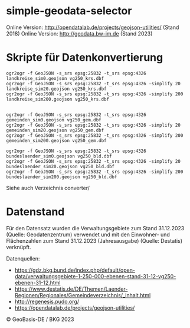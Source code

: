 simple-geodata-selector
=======================

Online Version: http://opendatalab.de/projects/geojson-utilities/ (Stand 2018)
Online Version: http://geodata.bw-im.de (Stand 2023)

Skripte für Datenkonvertierung
==============================

	ogr2ogr -f GeoJSON -s_srs epsg:25832 -t_srs epsg:4326 landkreise_sim0.geojson vg250_krs.dbf
	ogr2ogr -f GeoJSON -s_srs epsg:25832 -t_srs epsg:4326 -simplify 20 landkreise_sim20.geojson vg250_krs.dbf
	ogr2ogr -f GeoJSON -s_srs epsg:25832 -t_srs epsg:4326 -simplify 200 landkreise_sim200.geojson vg250_krs.dbf


	ogr2ogr -f GeoJSON -s_srs epsg:25832 -t_srs epsg:4326 gemeinden_sim0.geojson vg250_gem.dbf
	ogr2ogr -f GeoJSON -s_srs epsg:25832 -t_srs epsg:4326 -simplify 20 gemeinden_sim20.geojson vg250_gem.dbf
	ogr2ogr -f GeoJSON -s_srs epsg:25832 -t_srs epsg:4326 -simplify 200 gemeinden_sim200.geojson vg250_gem.dbf

	ogr2ogr -f GeoJSON -s_srs epsg:25832 -t_srs epsg:4326 bundeslaender_sim0.geojson vg250_bld.dbf
	ogr2ogr -f GeoJSON -s_srs epsg:25832 -t_srs epsg:4326 -simplify 20 bundeslaender_sim20.geojson vg250_bld.dbf
	ogr2ogr -f GeoJSON -s_srs epsg:25832 -t_srs epsg:4326 -simplify 200 bundeslaender_sim200.geojson vg250_bld.dbf

Siehe auch Verzeichnis converter/



Datenstand
==================

Für den Datensatz wurden die Verwaltungsgebiete zum Stand 31.12.2023 (Quelle: Geodatenzentrum) verwendet und mit
den Einwohner- und Flächenzahlen zum Stand 31.12.2023 (Jahresausgabe) (Quelle: Destatis) verknüpft.

Datenquellen:

* https://gdz.bkg.bund.de/index.php/default/open-data/verwaltungsgebiete-1-250-000-ebenen-stand-31-12-vg250-ebenen-31-12.html
* https://www.destatis.de/DE/Themen/Laender-Regionen/Regionales/Gemeindeverzeichnis/_inhalt.html
* http://regenesis.pudo.org/
* https://opendatalab.de/projects/geojson-utilities/

© GeoBasis-DE / BKG 2023
